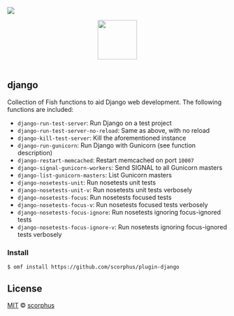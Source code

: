 ![](https://img.shields.io/badge/license-MIT-007EC7.svg?style=flat-square)

<div align="center">
    <a href="http://github.com/oh-my-fish/oh-my-fish">
        <img width="90" src="https://cloud.githubusercontent.com/assets/8317250/8510172/f006f0a4-230f-11e5-98b6-5c2e3c87088f.png">
    </a>
</div><br>


## django

Collection of Fish functions to aid Django web development. The following
functions are included:

- `django-run-test-server`: Run Django on a test project
- `django-run-test-server-no-reload`: Same as above, with no reload
- `django-kill-test-server`: Kill the aforementioned instance
- `django-run-gunicorn`: Run Django with Gunicorn (see function description)
- `django-restart-memcached`: Restart memcached on port `10007`
- `django-signal-gunicorn-workers`: Send SIGNAL to all Gunicorn masters
- `django-list-gunicorn-masters`: List Gunicorn masters
- `django-nosetests-unit`: Run nosetests unit tests
- `django-nosetests-unit-v`: Run nosetests unit tests verbosely
- `django-nosetests-focus`: Run nosetests focused tests
- `django-nosetests-focus-v`: Run nosetests focused tests verbosely
- `django-nosetests-focus-ignore`: Run nosetests ignoring focus-ignored tests
- `django-nosetests-focus-ignore-v`: Run nosetests ignoring focus-ignored tests verbosely


### Install

```fish
$ omf install https://github.com/scorphus/plugin-django
```


## License

[MIT](http://opensource.org/licenses/MIT) © [scorphus](https://github.com/scorphus)
